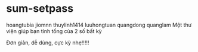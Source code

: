 # sum-setpass
hoangtubia
jiomnn
thuylinh1414
luuhongtuan
quangdong
quanglam
Một thư viện giúp bạn tính tổng của 2 số bất kỳ

Đơn giản, dễ dùng, cực kỳ nhẹ!!!!!
